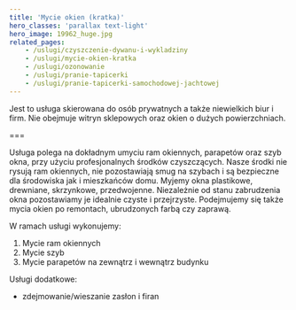 ```yaml
---
title: 'Mycie okien (kratka)'
hero_classes: 'parallax text-light'
hero_image: 19962_huge.jpg
related_pages:
    - /uslugi/czyszczenie-dywanu-i-wykladziny
    - /uslugi/mycie-okien-kratka
    - /uslugi/ozonowanie
    - /uslugi/pranie-tapicerki
    - /uslugi/pranie-tapicerki-samochodowej-jachtowej
---
```


Jest to usługa skierowana do osób prywatnych a także niewielkich biur i firm. Nie obejmuje witryn sklepowych oraz okien o dużych powierzchniach.

===

Usługa polega na dokładnym umyciu ram okiennych, parapetów oraz szyb okna, przy użyciu profesjonalnych środków czyszczących. Nasze środki nie rysują ram okiennych, nie pozostawiają smug na szybach i są bezpieczne dla środowiska jak i mieszkańców domu. Myjemy okna plastikowe, drewniane, skrzynkowe, przedwojenne. Niezależnie od stanu zabrudzenia okna pozostawiamy je idealnie czyste i przejrzyste. Podejmujemy się także mycia okien po remontach, ubrudzonych farbą czy zaprawą.

W ramach usługi wykonujemy:

1. Mycie ram okiennych
2. Mycie szyb
3. Mycie parapetów na zewnątrz i wewnątrz budynku

Usługi dodatkowe:
* zdejmowanie/wieszanie zasłon i firan